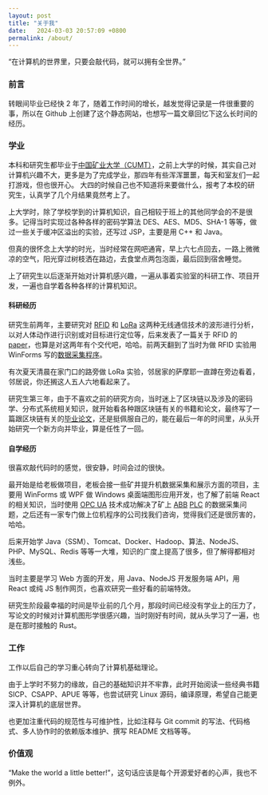 ```yaml
---
layout: post
title: "关于我"
date:   2024-03-03 20:57:09 +0800
permalink: /about/
---
```


“在计算机的世界里，只要会敲代码，就可以拥有全世界。”

### 前言

转眼间毕业已经快 2 年了，随着工作时间的增长，越发觉得记录是一件很重要的事，所以在 Github 上创建了这个静态网站，也想写一篇文章回忆下这么长时间的经历。

### 学业

本科和研究生都毕业于[中国矿业大学（CUMT）](https://www.cumt.edu.cn/)，之前上大学的时候，其实自己对计算机兴趣不大，更多是为了完成学业，那四年有些浑浑噩噩，每天和室友们一起打游戏，但也很开心。
大四的时候自己也不知道将来要做什么，报考了本校的研究生，认真学了几个月结果竟然考上了。

上大学时，除了学校学到的计算机知识，自己相较于班上的其他同学会的不是很多。记得当时实现过各种各样的密码学算法 DES、AES、MD5、SHA-1 等等，做过一些关于缓冲区溢出的实验，还写过 JSP，主要是用 C++ 和 Java。

但真的很怀念上大学的时光，当时经常在网吧通宵，早上六七点回去，一路上微微凉的空气，阳光穿过树枝洒在路边，去食堂点两包泡面，最后回到宿舍睡觉。

上了研究生以后逐渐开始对计算机感兴趣，一遍从事着实验室的科研工作、项目开发，一遍也自学着各种各样的计算机知识。

#### 科研经历

研究生前两年，主要研究对 [RFID](https://en.wikipedia.org/wiki/Radio-frequency_identification) 和 [LoRa](https://en.wikipedia.org/wiki/LoRa) 这两种无线通信技术的波形进行分析，以对人体动作进行识别或对目标进行定位等，后来发表了一篇关于 RFID 的 [paper](https://www.mdpi.com/1424-8220/22/16/6166)，也算是对这两年有个交代吧，哈哈。前两天翻到了当时为做 RFID 实验用 WinForms 写的[数据采集程序](https://github.com/xdsdmg/rfid-data-collector)。

有次夏天清晨在家门口的路旁做 LoRa 实验，邻居家的萨摩耶一直蹲在旁边看着，邻居说，你还搁这人五人六地看起来了。

研究生第三年，由于不喜欢之前的研究方向，当时迷上了区块链以及涉及的密码学、分布式系统相关知识，就开始看各种跟区块链有关的书籍和论文，最终写了一篇跟区块链有关的[毕业论文](/assets/thesis.pdf)，还是挺佩服自己的，能在最后一年的时间里，从头开始研究一个新方向并毕业，算是任性了一回。

#### 自学经历

很喜欢敲代码时的感觉，很安静，时间会过的很快。

最开始是给老板做项目，老板会接一些矿井提升机数据采集和展示方面的项目，主要用 WinForms 或 WPF 做 Windows 桌面端图形应用开发，也了解了前端 React 的相关知识，当时使用 [OPC UA](https://zh.wikipedia.org/wiki/OPC_UA) 技术成功解决了矿上 [ABB](https://global.abb/) [PLC](https://zh.wikipedia.org/wiki/%E5%8F%AF%E7%BC%96%E7%A8%8B%E9%80%BB%E8%BE%91%E6%8E%A7%E5%88%B6%E5%99%A8) 的数据采集问题，之后还有一家专门做上位机程序的公司找我们咨询，觉得我们还是很厉害的，哈哈。

后来开始学 Java（SSM）、Tomcat、Docker、Hadoop、算法、NodeJS、PHP、MySQL、Redis 等等一大堆，知识的广度上提高了很多，但了解得都相对浅些。

当时主要是学习 Web 方面的开发，用 Java、NodeJS 开发服务端 API，用 React 或纯 JS 制作网页，也喜欢研究一些好看的前端特效。

研究生阶段最幸福的时间是毕业前的几个月，那段时间已经没有学业上的压力了，写论文的时候对计算机图形学很感兴趣，当时刚好有时间，就从头学习了一遍，也是在那时接触的 Rust。

### 工作

工作以后自己的学习重心转向了计算机基础理论。

由于上学时不努力的缘故，自己的基础知识并不牢靠，此时开始阅读一些经典书籍 SICP、CSAPP、APUE 等等，也尝试研究 Linux 源码，编译原理，希望自己能更深入计算机的底层世界。

也更加注重代码的规范性与可维护性，比如注释与 Git commit 的写法、代码格式、多人协作时的依赖版本维护、撰写 README 文档等等。

### 价值观

“Make the world a little better!”，这句话应该是每个开源爱好者的心声，我也不例外。
